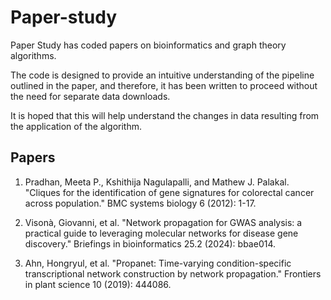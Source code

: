 # Paper-study

Paper Study has coded papers on bioinformatics and graph theory algorithms. 


The code is designed to provide an intuitive understanding of the pipeline outlined in the paper, and therefore, it has been written to proceed without the need for separate data downloads. 

It is hoped that this will help understand the changes in data resulting from the application of the algorithm.


## Papers

1) Pradhan, Meeta P., Kshithija Nagulapalli, and Mathew J. Palakal. "Cliques for the identification of gene signatures for colorectal cancer across population." BMC systems biology 6 (2012): 1-17.

2) Visonà, Giovanni, et al. "Network propagation for GWAS analysis: a practical guide to leveraging molecular networks for disease gene discovery." Briefings in bioinformatics 25.2 (2024): bbae014.

3) Ahn, Hongryul, et al. "Propanet: Time-varying condition-specific transcriptional network construction by network propagation." Frontiers in plant science 10 (2019): 444086.

